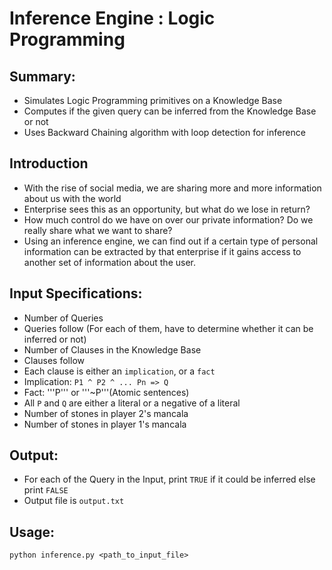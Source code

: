 Inference Engine : Logic Programming
====================================

Summary:
--------
- Simulates Logic Programming primitives on a Knowledge Base
- Computes if the given query can be inferred from the Knowledge Base or not
- Uses Backward Chaining algorithm with loop detection for inference

Introduction
------------
- With the rise of social media, we are sharing more and more information about us with the world
- Enterprise sees this as an opportunity, but what do we lose in return?
- How much control do we have on over our private information? Do we really share what we want to share?
- Using an inference engine, we can find out if a certain type of personal information can be extracted by that enterprise if it gains access to another set of information about the user.


Input Specifications:
---------------------
- Number of Queries
- Queries follow (For each of them, have to determine whether it can be inferred or not)
- Number of Clauses in the Knowledge Base
- Clauses follow
- Each clause is either an ```implication```, or a ```fact```
- Implication: ``` P1 ^ P2 ^ ... Pn => Q ```
- Fact:  '''P''' or '''~P'''(Atomic sentences)
- All ```P``` and ```Q``` are either a literal or a negative of a literal
- Number of stones in player 2's mancala
- Number of stones in player 1's mancala

Output:
-------
- For each of the Query in the Input, print ```TRUE``` if it could be inferred else print ```FALSE```
- Output file is ```output.txt```

Usage:
------
	python inference.py <path_to_input_file>

	 




